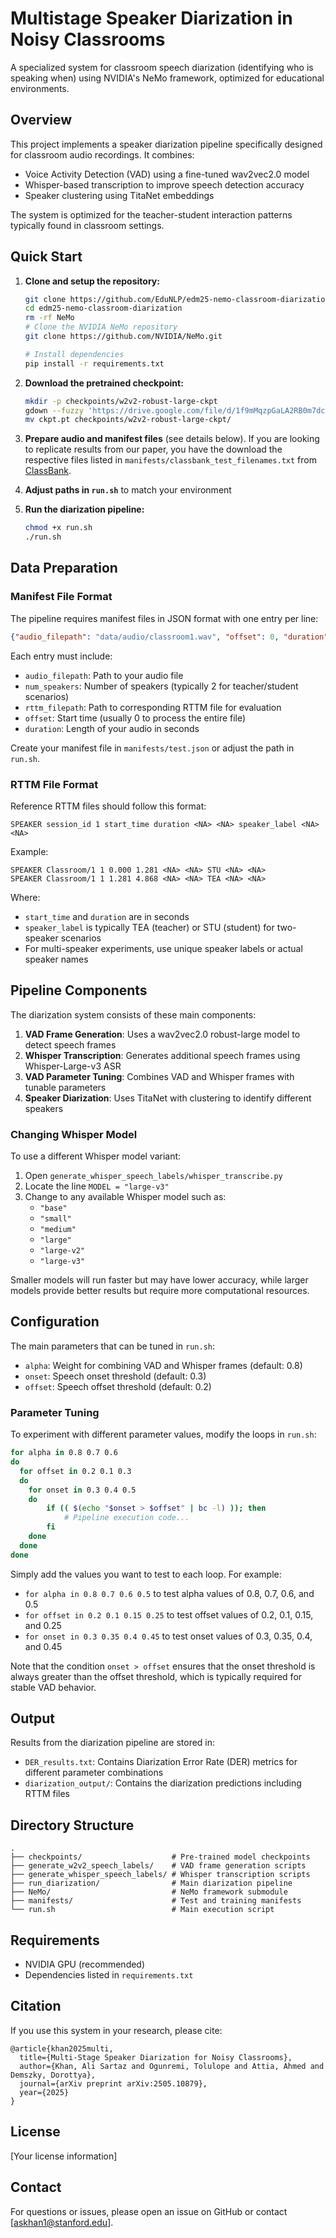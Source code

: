 # Multistage Speaker Diarization in Noisy Classrooms

A specialized system for classroom speech diarization (identifying who is speaking when) using NVIDIA's NeMo framework, optimized for educational environments.

## Overview

This project implements a speaker diarization pipeline specifically designed for classroom audio recordings. It combines:

- Voice Activity Detection (VAD) using a fine-tuned wav2vec2.0 model
- Whisper-based transcription to improve speech detection accuracy
- Speaker clustering using TitaNet embeddings

The system is optimized for the teacher-student interaction patterns typically found in classroom settings.

## Quick Start

1. **Clone and setup the repository:**
   ```bash
   git clone https://github.com/EduNLP/edm25-nemo-classroom-diarization.git
   cd edm25-nemo-classroom-diarization
   rm -rf NeMo
   # Clone the NVIDIA NeMo repository
   git clone https://github.com/NVIDIA/NeMo.git
   
   # Install dependencies
   pip install -r requirements.txt
   ```

2. **Download the pretrained checkpoint:**
   ```bash
   mkdir -p checkpoints/w2v2-robust-large-ckpt
   gdown --fuzzy 'https://drive.google.com/file/d/1f9mMqzpGaLA2RB0m7dcesxo4deOB_GDq/view?usp=sharing' -O ckpt.pt
   mv ckpt.pt checkpoints/w2v2-robust-large-ckpt/
   ```

3. **Prepare audio and manifest files** (see details below). If you are looking to replicate results from our paper, you have the download the respective files listed in `manifests/classbank_test_filenames.txt` from [ClassBank](https://class.talkbank.org/).

4. **Adjust paths in `run.sh`** to match your environment

5. **Run the diarization pipeline:**
   ```bash
   chmod +x run.sh
   ./run.sh
   ```

## Data Preparation

### Manifest File Format

The pipeline requires manifest files in JSON format with one entry per line:

```json
{"audio_filepath": "data/audio/classroom1.wav", "offset": 0, "duration": 719.72, "label": "infer", "text": "-", "num_speakers": 2, "rttm_filepath": "data/rttm/classroom1.rttm", "uem_filepath": null, "ctm_filepath": null}
```

Each entry must include:
- `audio_filepath`: Path to your audio file
- `num_speakers`: Number of speakers (typically 2 for teacher/student scenarios)
- `rttm_filepath`: Path to corresponding RTTM file for evaluation
- `offset`: Start time (usually 0 to process the entire file)
- `duration`: Length of your audio in seconds

Create your manifest file in `manifests/test.json` or adjust the path in `run.sh`.

### RTTM File Format

Reference RTTM files should follow this format:

```
SPEAKER session_id 1 start_time duration <NA> <NA> speaker_label <NA> <NA>
```

Example:
```
SPEAKER Classroom/1 1 0.000 1.281 <NA> <NA> STU <NA> <NA>
SPEAKER Classroom/1 1 1.281 4.868 <NA> <NA> TEA <NA> <NA>
```

Where:
- `start_time` and `duration` are in seconds
- `speaker_label` is typically TEA (teacher) or STU (student) for two-speaker scenarios
- For multi-speaker experiments, use unique speaker labels or actual speaker names

## Pipeline Components

The diarization system consists of these main components:

1. **VAD Frame Generation**: Uses a wav2vec2.0 robust-large model to detect speech frames
2. **Whisper Transcription**: Generates additional speech frames using Whisper-Large-v3 ASR
3. **VAD Parameter Tuning**: Combines VAD and Whisper frames with tunable parameters
4. **Speaker Diarization**: Uses TitaNet with clustering to identify different speakers

### Changing Whisper Model

To use a different Whisper model variant:

1. Open `generate_whisper_speech_labels/whisper_transcribe.py`
2. Locate the line `MODEL = "large-v3"`
3. Change to any available Whisper model such as:
   - `"base"`
   - `"small"`
   - `"medium"`
   - `"large"`
   - `"large-v2"`
   - `"large-v3"`

Smaller models will run faster but may have lower accuracy, while larger models provide better results but require more computational resources.

## Configuration

The main parameters that can be tuned in `run.sh`:
- `alpha`: Weight for combining VAD and Whisper frames (default: 0.8)
- `onset`: Speech onset threshold (default: 0.3)
- `offset`: Speech offset threshold (default: 0.2)

### Parameter Tuning

To experiment with different parameter values, modify the loops in `run.sh`:

```bash
for alpha in 0.8 0.7 0.6
do
  for offset in 0.2 0.1 0.3
  do
    for onset in 0.3 0.4 0.5
    do
        if (( $(echo "$onset > $offset" | bc -l) )); then
            # Pipeline execution code...
        fi
    done
  done
done
```

Simply add the values you want to test to each loop. For example:
- `for alpha in 0.8 0.7 0.6 0.5` to test alpha values of 0.8, 0.7, 0.6, and 0.5
- `for offset in 0.2 0.1 0.15 0.25` to test offset values of 0.2, 0.1, 0.15, and 0.25
- `for onset in 0.3 0.35 0.4 0.45` to test onset values of 0.3, 0.35, 0.4, and 0.45

Note that the condition `onset > offset` ensures that the onset threshold is always greater than the offset threshold, which is typically required for stable VAD behavior.

## Output

Results from the diarization pipeline are stored in:
- `DER_results.txt`: Contains Diarization Error Rate (DER) metrics for different parameter combinations
- `diarization_output/`: Contains the diarization predictions including RTTM files

## Directory Structure

```
.
├── checkpoints/                    # Pre-trained model checkpoints
├── generate_w2v2_speech_labels/    # VAD frame generation scripts
├── generate_whisper_speech_labels/ # Whisper transcription scripts
├── run_diarization/                # Main diarization pipeline
├── NeMo/                           # NeMo framework submodule
├── manifests/                      # Test and training manifests
└── run.sh                          # Main execution script
```

## Requirements

- NVIDIA GPU (recommended)
- Dependencies listed in `requirements.txt`

## Citation

If you use this system in your research, please cite:

```
@article{khan2025multi,
  title={Multi-Stage Speaker Diarization for Noisy Classrooms},
  author={Khan, Ali Sartaz and Ogunremi, Tolulope and Attia, Ahmed and Demszky, Dorottya},
  journal={arXiv preprint arXiv:2505.10879},
  year={2025}
}
```

## License

[Your license information]

## Contact

For questions or issues, please open an issue on GitHub or contact [askhan1@stanford.edu].
